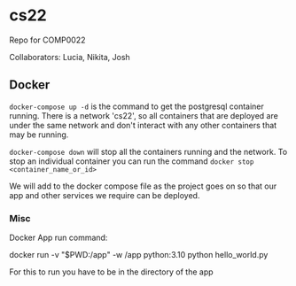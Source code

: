 # cs22

Repo for COMP0022

Collaborators: Lucia, Nikita, Josh

## Docker

`docker-compose up -d` is the command to get the postgresql container running. There is a network 'cs22', so all containers that are deployed are under the same network and don't interact with any other containers that may be running. 

`docker-compose down` will stop all the containers running and the network. To stop an individual container you can run the command `docker stop <container_name_or_id>`

We will add to the docker compose file as the project goes on so that our app and other services we require can be deployed.

### Misc

Docker App run command:

docker run -v "$PWD:/app" -w /app python:3.10 python hello_world.py

For this to run you have to be in the directory of the app
